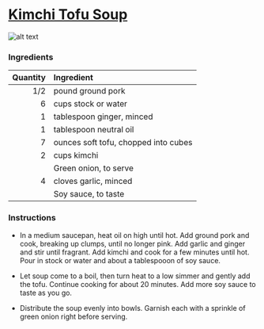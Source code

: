 # [Kimchi Tofu Soup](http://food52.com/recipes/31467-kimchi-tofu-soup)
![alt text](https://images.food52.com/T3X7QNst0KVtQAVN_NfA63-wawU=/753x502/9e429313-5e81-4290-8fd9-84ee78bb6701--unnamed-2.jpg)
### Ingredients
|Quantity|Ingredient|
----------:|:-------
|1/2|pound ground pork|
|6|cups stock or water|
|1|tablespoon ginger, minced|
|1|tablespoon neutral oil|
|7|ounces soft tofu, chopped into cubes|
|2|cups kimchi|
||Green onion, to serve|
|4|cloves garlic, minced|
||Soy sauce, to taste|

### Instructions

* In a medium saucepan, heat oil on high until hot. Add ground pork and cook, breaking up clumps, until no longer pink. Add garlic and ginger and stir until fragrant. Add kimchi and cook for a few minutes until hot. Pour in stock or water and about a tablespooon of soy sauce.

* Let soup come to a boil, then turn heat to a low simmer and gently add the tofu. Continue cooking for about 20 minutes. Add more soy sauce to taste as you go.

* Distribute the soup evenly into bowls. Garnish each with a sprinkle of green onion right before serving.